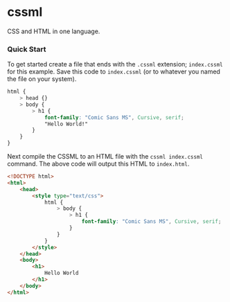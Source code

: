 # cssml
CSS and HTML in one language.

### Quick Start
To get started create a file that ends with the `.cssml` extension; `index.cssml` for this example. Save this code to `index.cssml` (or to whatever you named the file on your system).
```css
html {
    > head {}
    > body {
        > h1 {
            font-family: "Comic Sans MS", Cursive, serif;
            "Hello World!"
        }
    }
}
```
Next compile the CSSML to an HTML file with the `cssml index.cssml` command. The above code will output this HTML to `index.html`.
```html
<!DOCTYPE html>
<html>
    <head>
        <style type="text/css">
            html {
                > body {
                    > h1 {
                        font-family: "Comic Sans MS", Cursive, serif;
                    }
                }
            }
        </style>
    </head>
    <body>
        <h1>
            Hello World
        </h1>
    </body>
</html>
```